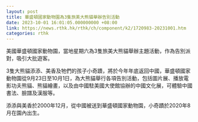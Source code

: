 ```yaml
---
layout: post
title: 華盛頓國家動物園為3隻旅美大熊貓舉辦告別活動
date: 2023-10-01 16:01:05.000000000 +08:00
link: https://news.rthk.hk/rthk/ch/component/k2/1720983-20231001.htm
categories: rthk
---
```


美國華盛頓國家動物園，當地星期六為3隻旅美大熊貓舉辦主題活動，作為告別派對，吸引大批遊客。

3隻大熊貓添添、美香及牠們的孩子小奇蹟，將於今年年底返回中國，華盛頓國家動物園從9月23日至10月1日，為大熊貓舉行各項告別活動，包括圖片展、播放電影功夫熊貓、熊貓繪畫，以及由中國駐美國大使館協辦的中國文化展，可體驗中國書法、臉譜及漢服等。

添添與美香於2000年12月，從中國被送到華盛頓國家動物園，小奇蹟於2020年8月在園內出生。
